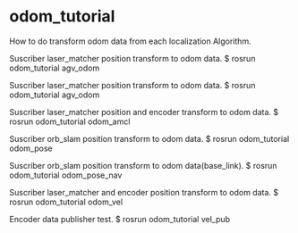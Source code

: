 # odom_tutorial
How to do transform odom data from each localization Algorithm. 

Suscriber laser_matcher position transform to odom data.
$ rosrun odom_tutorial agv_odom

Suscriber laser_matcher position transform to odom data.
$ rosrun odom_tutorial agv_odom

Suscriber laser_matcher position and encoder transform to odom data.
$ rosrun odom_tutorial odom_amcl

Suscriber orb_slam position transform to odom data.
$ rosrun odom_tutorial odom_pose

Suscriber orb_slam position transform to odom data(base_link).
$ rosrun odom_tutorial odom_pose_nav

Suscriber laser_matcher and encoder position transform to odom data.
$ rosrun odom_tutorial odom_vel

Encoder data publisher test.
$ rosrun odom_tutorial vel_pub
